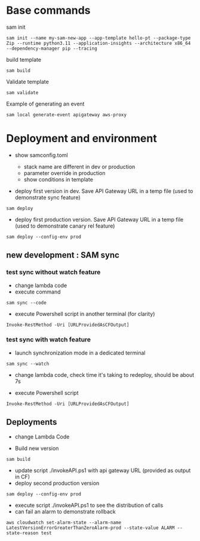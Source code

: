 # Base commands

sam init

```
sam init --name my-sam-new-app --app-template hello-pt --package-type Zip --runtime python3.11 --application-insights --architecture x86_64  --dependency-manager pip --tracing
```

build template

```
sam build
```


Validate template

```
sam validate
```


Example of generating an event

```
sam local generate-event apigateway aws-proxy
```


# Deployment and environment

* show samconfig.toml
  * stack name are different in dev or production
  * parameter override in production
  * show conditions in template

* deploy first version in dev. Save API Gateway URL in a temp file (used to demonstrate sync feature)

```
sam deploy
```

* deploy first production version. Save API Gateway URL in a temp file (used to demonstrate canary rel feature)

```
sam deploy --config-env prod
```

## new development : SAM sync

### test sync without watch feature

* change lambda code
* execute command
```
sam sync --code
```

* execute Powershell script in another terminal (for clarity)

```
Invoke-RestMethod -Uri [URLProvidedAsCFOutput]
``` 

### test sync with watch feature

* launch synchronization mode in a dedicated terminal

```
sam sync --watch
```
* change lambda code, check time it's taking to redeploy, should be about 7s

* execute Powershell script
```
Invoke-RestMethod -Uri [URLProvidedAsCFOutput]
```

## Deployments

* change Lambda Code

* Build new version

```
sam build

```

* update script ./invokeAPI.ps1 with api gateway URL (provided as output in CF)
* deploy second production version

```
sam deploy --config-env prod
```

* execute script ./invokeAPI.ps1 to see the distribution of calls
* can fail an alarm to demonstrate rollback

```
aws cloudwatch set-alarm-state --alarm-name LatestVersionErrorGreaterThanZeroAlarm-prod --state-value ALARM --state-reason test
```
